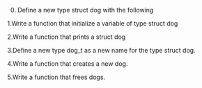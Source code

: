 0. Define a new type struct dog with the following

1.Write a function that initialize a variable of type struct dog

2.Write a function that prints a struct dog

3.Define a new type dog_t as a new name for the type struct dog.

4.Write a function that creates a new dog.

5.Write a function that frees dogs.
